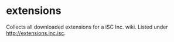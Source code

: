 extensions
==========

Collects all downloaded extensions for a iSC Inc. wiki. Listed under http://extensions.inc.isc.
